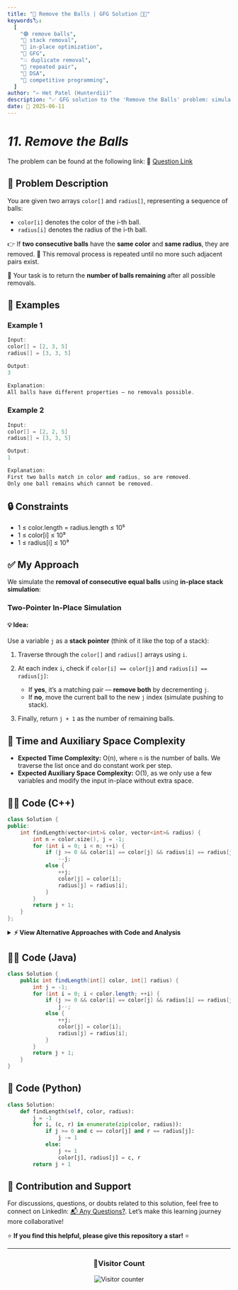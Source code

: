 ```yaml
---
title: "🎯 Remove the Balls | GFG Solution 🔵🔴"
keywords🏷️:
  [
    "🟣 remove balls",
    "🧹 stack removal",
    "🧠 in-place optimization",
    "📘 GFG",
    "💥 duplicate removal",
    "🔁 repeated pair",
    "🧮 DSA",
    "🏁 competitive programming",
  ]
author: "✍️ Het Patel (Hunterdii)"
description: "✅ GFG solution to the 'Remove the Balls' problem: simulate consecutive removal of matching balls using stack or in-place logic. 🚀"
date: 📅 2025-06-11
---
```


# _11. Remove the Balls_

The problem can be found at the following link: 🔗 [Question Link](https://www.geeksforgeeks.org/problems/remove-the-balls--170647/1)

## **🧩 Problem Description**

You are given two arrays `color[]` and `radius[]`, representing a sequence of balls:

- `color[i]` denotes the color of the i-th ball.
- `radius[i]` denotes the radius of the i-th ball.

👉 If **two consecutive balls** have the **same color** and **same radius**, they are removed.
🧹 This removal process is repeated until no more such adjacent pairs exist.

🧮 Your task is to return the **number of balls remaining** after all possible removals.

## **📘 Examples**

### Example 1

```cpp
Input:
color[] = [2, 3, 5]
radius[] = [3, 3, 5]

Output:
3

Explanation:
All balls have different properties — no removals possible.
```

### Example 2

```cpp
Input:
color[] = [2, 2, 5]
radius[] = [3, 3, 5]

Output:
1

Explanation:
First two balls match in color and radius, so are removed.
Only one ball remains which cannot be removed.
```

## **🔒 Constraints**

- 1 ≤ color.length = radius.length ≤ 10⁵
- 1 ≤ color\[i] ≤ 10⁹
- 1 ≤ radius\[i] ≤ 10⁹

## ✅ My Approach

We simulate the **removal of consecutive equal balls** using **in-place stack simulation**:

### **Two-Pointer In-Place Simulation**

#### 💡 Idea:

Use a variable `j` as a **stack pointer** (think of it like the top of a stack):

1. Traverse through the `color[]` and `radius[]` arrays using `i`.
2. At each index `i`, check if `color[i] == color[j]` and `radius[i] == radius[j]`:

   - If **yes**, it’s a matching pair — **remove both** by decrementing `j`.
   - If **no**, move the current ball to the new `j` index (simulate pushing to stack).

3. Finally, return `j + 1` as the number of remaining balls.

## 📝 Time and Auxiliary Space Complexity

- **Expected Time Complexity:** O(n), where `n` is the number of balls. We traverse the list once and do constant work per step.
- **Expected Auxiliary Space Complexity:** O(1), as we only use a few variables and modify the input in-place without extra space.

## **🧑‍💻 Code (C++)**

```cpp
class Solution {
public:
    int findLength(vector<int>& color, vector<int>& radius) {
        int n = color.size(), j = -1;
        for (int i = 0; i < n; ++i) {
            if (j >= 0 && color[i] == color[j] && radius[i] == radius[j])
                --j;
            else {
                ++j;
                color[j] = color[i];
                radius[j] = radius[i];
            }
        }
        return j + 1;
    }
};
```

<details>
<summary><b>⚡ View Alternative Approaches with Code and Analysis</b></summary>

## 📊 **2️⃣ Stack-Based Approach**

### 💡 Algorithm Steps:

1. Initialize a stack `st`.
2. For each index `i` from `0` to `n-1`:

   - If the stack is **not empty** and the `color[i] == color[st.top()]` **and** `radius[i] == radius[st.top()]`, pop the top of the stack.
   - Otherwise, push the index `i` into the stack.

3. Return the final size of the stack as the answer.

```cpp
class Solution {
public:
    int findLength(vector<int>& color, vector<int>& radius) {
        int n = color.size();
        stack<int> st;
        for (int i = 0; i < n; ++i) {
            if (!st.empty() && color[i] == color[st.top()] && radius[i] == radius[st.top()]) {
                st.pop();
            } else {
                st.push(i);
            }
        }
        return st.size();
    }
};
```

### 📝 **Complexity Analysis:**

- **Time:** ⏱️ O(n)
- **Space:** 💾 O(n) for stack

### ✅ **Pros:**

- Very intuitive — follows the direct simulation of the problem.
- Easy to debug and implement.

### ⚠️ **Cons:**

- Uses additional space for the stack (not in-place).

## 🆚 **🔍 Comparison of Approaches**

| 🚀 **Approach**             | ⏱️ **Time Complexity** | 💾 **Space Complexity** | ✅ **Pros**            | ⚠️ **Cons**            |
| --------------------------- | ---------------------- | ----------------------- | ---------------------- | ---------------------- |
| 🔲 **Stack**                | 🟢 O(n)                | 🟡 O(n)                 | Easy, clear logic      | Extra memory usage     |
| 🔳 **In-Place Two-Pointer** | 🟢 O(n)                | 🟢 O(1)                 | Memory-efficient, fast | Input gets overwritten |

### 🏆 **Best Choice Recommendation**

| 🎯 **Scenario**                   | 🎖️ **Recommended Approach** |
| --------------------------------- | --------------------------- |
| ⚡ Large inputs, best performance | 🥇 **In-Place Two-Pointer** |
| 🔍 Easy to write & maintain       | 🥈 **Stack**                |

</details>

## **🧑‍💻 Code (Java)**

```java
class Solution {
    public int findLength(int[] color, int[] radius) {
        int j = -1;
        for (int i = 0; i < color.length; ++i) {
            if (j >= 0 && color[i] == color[j] && radius[i] == radius[j])
                j--;
            else {
                ++j;
                color[j] = color[i];
                radius[j] = radius[i];
            }
        }
        return j + 1;
    }
}
```

## **🐍 Code (Python)**

```python
class Solution:
    def findLength(self, color, radius):
        j = -1
        for i, (c, r) in enumerate(zip(color, radius)):
            if j >= 0 and c == color[j] and r == radius[j]:
                j -= 1
            else:
                j += 1
                color[j], radius[j] = c, r
        return j + 1
```

## 🧠 Contribution and Support

For discussions, questions, or doubts related to this solution, feel free to connect on LinkedIn: [📬 Any Questions?](https://www.linkedin.com/in/patel-hetkumar-sandipbhai-8b110525a/). Let’s make this learning journey more collaborative!

⭐ **If you find this helpful, please give this repository a star!** ⭐

---

<div align="center">
  <h3><b>📍Visitor Count</b></h3>
</div>

<p align="center">
  <img src="https://visitor-badge.laobi.icu/badge?page_id=Hunterdii.GeeksforGeeks-POTD" alt="Visitor counter" />
</p>
